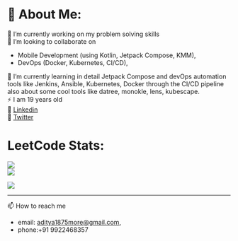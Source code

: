 # 💫 About Me:
🔭 I’m currently working on my problem solving skills <br>
🤝 I’m looking to collaborate on
  * Mobile Development (using Kotlin, Jetpack Compose, KMM), <br>
  * DevOps (Docker, Kubernetes, CI/CD),<br>

🌱 I’m currently learning in detail Jetpack Compose and devOps automation tools like Jenkins, Ansible, Kubernetes, Docker through the CI/CD pipeline also about some cool tools like datree, monokle, lens, kubescape.   
⚡ I am 19 years old   
🚀 [Linkedin](https://linkedin.com/in/adityamore2005)   
💫 [Twitter](https://x.com/Adityaastwt)

# LeetCode Stats:
![](https://leetcard.jacoblin.cool/aditya1875more?ext=contest)  
![](https://leetcard.jacoblin.cool/aditya1875more?ext=heatmap)


![](https://komarev.com/ghpvc/?username=Dev-Aditya-More)

---
📫 How to reach me
- email: aditya1875more@gmail.com,
- phone:+91 9922468357

